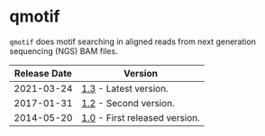 # qmotif

`qmotif` does motif searching in 
aligned reads from next generation sequencing (NGS) BAM files.

Release Date | Version
------------ | --------
2021-03-24   | [1.3](qmotif_1_3) - Latest version.
2017-01-31   | [1.2](qmotif_1_2) - Second version.
2014-05-20   | [1.0](qmotif_1_0) - First released version.
